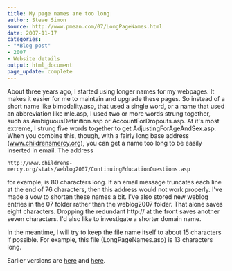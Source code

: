 ```yaml
---
title: My page names are too long
author: Steve Simon
source: http://www.pmean.com/07/LongPageNames.html
date: 2007-11-17
categories:
- "*Blog post"
- 2007
- Website details
output: html_document
page_update: complete
---
```


About three years ago, I started using longer names for my webpages. It makes it easier for me to maintain and upgrade these pages. So instead of a short name like bimodality.asp, that used a single word, or a name that used an abbreviation like mle.asp, I used two or more words strung together, such as AmbiguousDefinition.asp or AccountForDropouts.asp. At it's most extreme, I strung five words together to get AdjustingForAgeAndSex.asp. When you combine this, though, with a fairly long base address (www.childrensmercy.org), you can get a name too long to be easily inserted in email. The address

```
http://www.childrens-mercy.org/stats/weblog2007/ContinuingEducationQuestions.asp
```

for example, is 80 characters long. If an email message truncates each line at the end of 76 characters, then this address would not work properly. I've made a vow to shorten these names a bit. I've also stored new weblog entries in the 07 folder rather than the weblog2007 folder. That alone saves eight characters. Dropping the redundant http:// at the front saves another seven characters. I'd also like to investigate a shorter domain name.

In the meantime, I will try to keep the file name itself to about 15 characters if possible. For example, this file (LongPageNames.asp) is 13 characters long.

Earlier versions are [here][sim1] and [here][sim2].

[sim1]: http://www.pmean.com/07/LongPageNames.html
[sim2]: http://new.pmean.com/LongPageNames/
